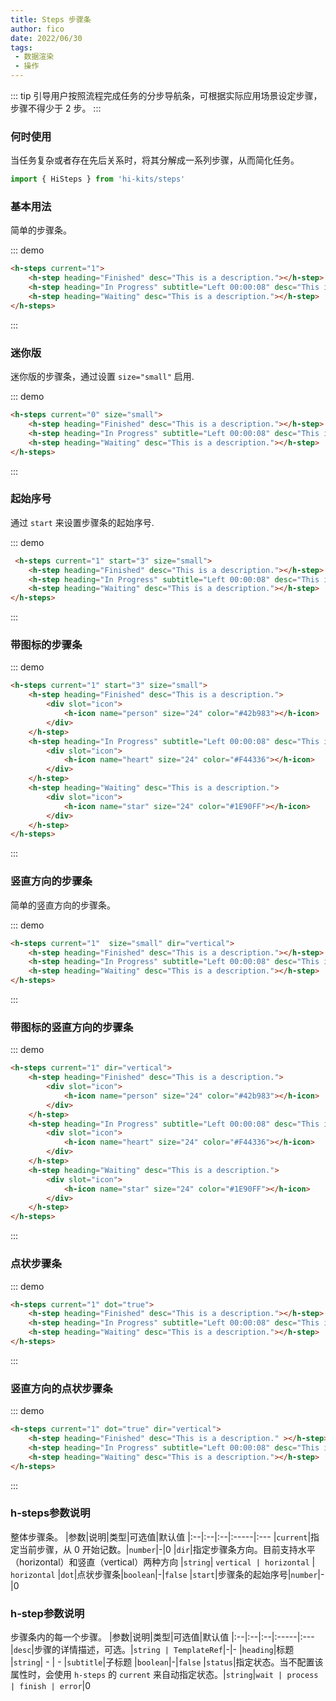 ```yaml
---
title: Steps 步骤条
author: fico
date: 2022/06/30
tags:
 - 数据渲染
 - 操作
---
```

::: tip
引导用户按照流程完成任务的分步导航条，可根据实际应用场景设定步骤，步骤不得少于 2 步。
:::
### 何时使用
当任务复杂或者存在先后关系时，将其分解成一系列步骤，从而简化任务。
```ts
import { HiSteps } from 'hi-kits/steps'
```

### 基本用法

简单的步骤条。

::: demo
```html
<h-steps current="1">
    <h-step heading="Finished" desc="This is a description."></h-step>
    <h-step heading="In Progress" subtitle="Left 00:00:08" desc="This is a description."></h-step>
    <h-step heading="Waiting" desc="This is a description."></h-step>
</h-steps>

```
:::

### 迷你版

迷你版的步骤条，通过设置 `size="small"` 启用.

::: demo
```html
<h-steps current="0" size="small">
    <h-step heading="Finished" desc="This is a description."></h-step>
    <h-step heading="In Progress" subtitle="Left 00:00:08" desc="This is a description."></h-step>
    <h-step heading="Waiting" desc="This is a description."></h-step>
</h-steps>

```
:::

### 起始序号
通过 `start` 来设置步骤条的起始序号.


::: demo
```html
 <h-steps current="1" start="3" size="small">
    <h-step heading="Finished" desc="This is a description."></h-step>
    <h-step heading="In Progress" subtitle="Left 00:00:08" desc="This is a description."></h-step>
    <h-step heading="Waiting" desc="This is a description."></h-step>
</h-steps>

```
:::

### 带图标的步骤条

::: demo
```html
<h-steps current="1" start="3" size="small">
    <h-step heading="Finished" desc="This is a description.">
        <div slot="icon">
            <h-icon name="person" size="24" color="#42b983"></h-icon>
        </div>
    </h-step>
    <h-step heading="In Progress" subtitle="Left 00:00:08" desc="This is a description.">
        <div slot="icon">
            <h-icon name="heart" size="24" color="#F44336"></h-icon>
        </div>
    </h-step>
    <h-step heading="Waiting" desc="This is a description.">
        <div slot="icon">
            <h-icon name="star" size="24" color="#1E90FF"></h-icon>
        </div>
    </h-step>
</h-steps>

```
:::

### 竖直方向的步骤条
简单的竖直方向的步骤条。


::: demo
```html
<h-steps current="1"  size="small" dir="vertical">
    <h-step heading="Finished" desc="This is a description."></h-step>
    <h-step heading="In Progress" subtitle="Left 00:00:08" desc="This is a description."></h-step>
    <h-step heading="Waiting" desc="This is a description."></h-step>
</h-steps>

```
:::

### 带图标的竖直方向的步骤条

::: demo
```html
<h-steps current="1" dir="vertical">
    <h-step heading="Finished" desc="This is a description.">
        <div slot="icon">
            <h-icon name="person" size="24" color="#42b983"></h-icon>
        </div>
    </h-step>
    <h-step heading="In Progress" subtitle="Left 00:00:08" desc="This is a description.">
        <div slot="icon">
            <h-icon name="heart" size="24" color="#F44336"></h-icon>
        </div>
    </h-step>
    <h-step heading="Waiting" desc="This is a description.">
        <div slot="icon">
            <h-icon name="star" size="24" color="#1E90FF"></h-icon>
        </div>
    </h-step>
</h-steps>

```
:::

### 点状步骤条

::: demo
```html
<h-steps current="1" dot="true">
    <h-step heading="Finished" desc="This is a description."></h-step>
    <h-step heading="In Progress" subtitle="Left 00:00:08" desc="This is a description."></h-step>
    <h-step heading="Waiting" desc="This is a description."></h-step>
</h-steps>

```
:::

### 竖直方向的点状步骤条

::: demo
```html
<h-steps current="1" dot="true" dir="vertical">
    <h-step heading="Finished" desc="This is a description." ></h-step>
    <h-step heading="In Progress" subtitle="Left 00:00:08" desc="This is a description."></h-step>
    <h-step heading="Waiting" desc="This is a description."></h-step>
</h-steps>

```
:::
### h-steps参数说明
整体步骤条。
|参数|说明|类型|可选值|默认值
|:--|:--|:--|:-----|:---
|`current`|指定当前步骤，从 0 开始记数。|`number`|-|0
|`dir`|指定步骤条方向。目前支持水平（horizontal）和竖直（vertical）两种方向	|`string`| `vertical | horizontal` | `horizontal`
|`dot`|点状步骤条|`boolean`|-|`false`
|`start`|步骤条的起始序号|`number`|-|0

### h-step参数说明
步骤条内的每一个步骤。
|参数|说明|类型|可选值|默认值
|:--|:--|:--|:-----|:---
|`desc`|步骤的详情描述，可选。|`string | TemplateRef`|-|-
|`heading`|标题	|`string`| - | -
|`subtitle`|子标题	|`boolean`|-|`false`
|`status`|指定状态。当不配置该属性时，会使用 `h-steps` 的 `current` 来自动指定状态。|`string`|`wait | process | finish | error`|0

